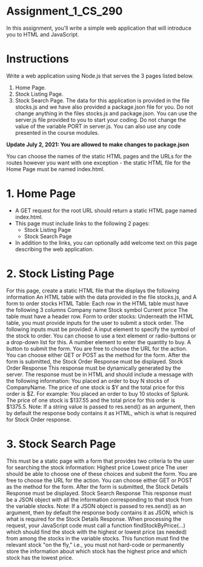 # Assignment_1_CS_290
In this assignment, you'll write a simple web application that will introduce you to HTML and JavaScript.

# Instructions
Write a web application using Node.js that serves the 3 pages listed below.

1. Home Page.
2. Stock Listing Page.
3. Stock Search Page.
The data for this application is provided in the file stocks.js and we have also provided a package.json file for you. Do not change anything in the files stocks.js and package.json. You can use the server.js file provided to you to start your coding. Do not change the value of the variable PORT in server.js. You can also use any code presented in the course modules.

__Update July 2, 2021: You are allowed to make changes to package.json__

You can choose the names of the static HTML pages and the URLs for the routes however you want with one exception - the static HTML file for the Home Page must be named index.html.
# 1. Home Page
* A GET request for the root URL should return a static HTML page named index.html.
* This page must include links to the following 2 pages:
  * Stock Listing Page
  * Stock Search Page
* In addition to the links, you can optionally add welcome text on this page describing the web application.
# 2. Stock Listing Page
For this page, create a static HTML file that the displays the following information
An HTML table with the data provided in the file stocks.js, and
A form to order stocks
HTML Table:
Each row in the HTML table must have the following 3 columns
Company name
Stock symbol
Current price
The table must have a header row.
Form to order stocks:
Underneath the HTML table, you must provide inputs for the user to submit a stock order. The following inputs must be provided:
A input element to specify the symbol of the stock to order.
You can choose to use a text element or radio-buttons or a drop-down list for this.
A number element to enter the quantity to buy.
A button to submit the form.
You are free to choose the URL for the action.
You can choose either GET or POST as the method for the form.
After the form is submitted, the Stock Order Response must be displayed.
Stock Order Response
This response must be dynamically generated by the server.
The response must be in HTML and should include a message with the following information:
You placed an order to buy N stocks of CompanyName. The price of one stock is $Y and the total price for this order is $Z.
For example:
You placed an order to buy 10 stocks of Splunk. The price of one stock is $137.55 and the total price for this order is $1375.5.
Note: If a string value is passed to res.send() as an argument, then by default the response body contains it as HTML, which is what is required for Stock Order response.
# 3. Stock Search Page
This must be a static page with a form that provides two criteria to the user for searching the stock information:
Highest price
Lowest price
The user should be able to choose one of these choices and submit the form.
You are free to choose the URL for the action.
You can choose either GET or POST as the method for the form.
After the form is submitted, the Stock Details Response must be displayed.
Stock Search Response
This response must be a JSON object with all the information corresponding to that stock from the variable stocks.
Note: If a JSON object is passed to res.send() as an argument, then by default the response body contains it as JSON, which is what is required for the Stock Details Response.
When processing the request, your JavaScript code must call a function findStockByPrice(...) which should find the stock with the highest or lowest price (as needed) from among the stocks in the variable stocks.
This function must find the relevant stock "on the fly," i.e., you must not hard-code or permanently store the information about which stock has the highest price and which stock has the lowest price.
